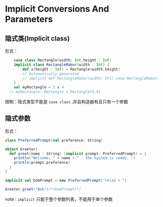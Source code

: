 # Implicit Conversions And Parameters
## 隐式类(Implicit class)
形式：
```scala
    case class Rectangle(width: Int,height : Int)
    implicit class RectangleMaker(width : Int) {
        def x(height : Int) = Rectangle(width,height)
        // Automatically generated
        // implicit def RectangleMaker(width: Int) =new RectangleMaker(width)
    }
    val myRectangle = 3 x 4
  // myRectangle: Rectangle = Rectangle(3,4)
```
限制：隐式类型不能是 `case class` ,并且构造器有且只有一个参数

## 隐式参数 
形式：
```scala
class PreferredPrompt(val preference: String)

object Greeter{
  def greet(name : String) (implicit prompt: PreferredPrompt) = {
    println("Welcome, " + name + " . the System is ready. ")
    println(prompt.preference)
  }
}

implicit val bobPrompt = new PreferredPrompt("relax > ")

Greeter.greet("Bob")/*(bobPrompt)*/
```
note : `implicit` 只能于整个参数列表，不能用于单个参数





